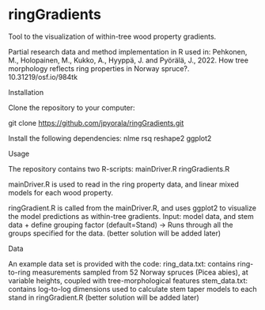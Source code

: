 # ringGradients
Tool to the visualization of within-tree wood property gradients.

Partial research data and method implementation in R used in: 
Pehkonen, M., Holopainen, M., Kukko, A., Hyyppä, J. and Pyörälä, J., 2022. How tree morphology reflects ring properties in Norway spruce?. 10.31219/osf.io/984tk

Installation

Clone the repository to your computer:

git clone https://github.com/jpyorala/ringGradients.git

Install the following dependencies:
nlme
rsq
reshape2
ggplot2

Usage

The repository contains two R-scripts: 
mainDriver.R
ringGradients.R

mainDriver.R is used to read in the ring property data, and linear mixed models for each wood property.

ringGradient.R is called from the mainDriver.R, and uses ggplot2 to visualize the model predictions as within-tree gradients. 
Input: model data, and stem data + define grouping factor (default=Stand) -> Runs through all the groups specified for the data. (better solution will be added later)

Data

An example data set is provided with the code:
ring_data.txt: contains ring-to-ring measurements sampled from 52 Norway spruces (Picea abies), at variable heights, coupled with tree-morphological features
stem_data.txt: contains log-to-log dimensions used to calculate stem taper models to each stand in ringGradient.R (better solution will be added later)
